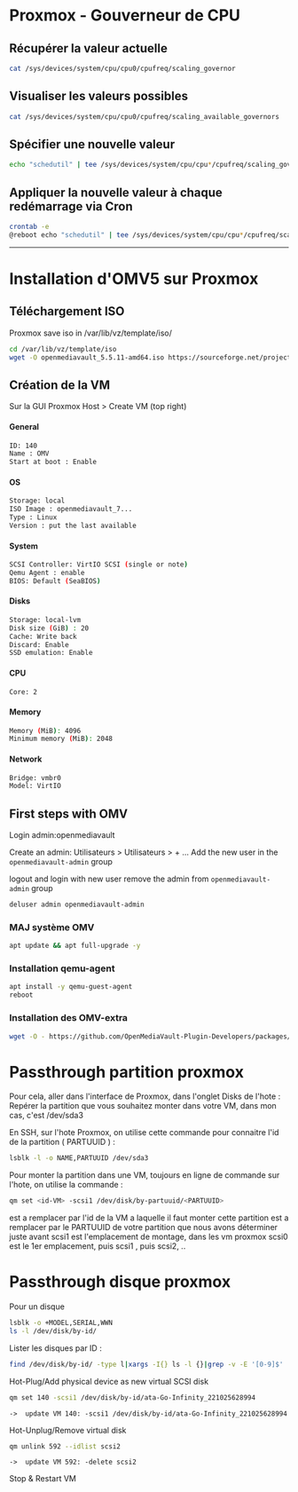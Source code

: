 # Proxmox - Gouverneur de CPU

## Récupérer la valeur actuelle

```bash
cat /sys/devices/system/cpu/cpu0/cpufreq/scaling_governor
```

## Visualiser les valeurs possibles

```bash
cat /sys/devices/system/cpu/cpu0/cpufreq/scaling_available_governors
```

## Spécifier une nouvelle valeur

```bash
echo "schedutil" | tee /sys/devices/system/cpu/cpu*/cpufreq/scaling_governor
```

## Appliquer la nouvelle valeur à chaque redémarrage via Cron

```bash
crontab -e
@reboot echo "schedutil" | tee /sys/devices/system/cpu/cpu*/cpufreq/scaling_governor >/dev/null 2>&1
```

***



# Installation d'OMV5 sur Proxmox


## Téléchargement ISO

Proxmox save iso in /var/lib/vz/template/iso/

````bash
cd /var/lib/vz/template/iso
wget -O openmediavault_5.5.11-amd64.iso https://sourceforge.net/projects/openmediavault/files/5.5.11/openmediavault_5.5.11-amd64.iso/download
````
## Création de la VM

Sur la GUI Proxmox Host > Create VM (top right)

#### General
```bash
ID: 140
Name : OMV
Start at boot : Enable
```

#### OS
```bash
Storage: local
ISO Image : openmediavault_7...
Type : Linux
Version : put the last available
```

#### System
```bash
SCSI Controller: VirtIO SCSI (single or note)
Qemu Agent : enable
BIOS: Default (SeaBIOS)
```

#### Disks
```bash
Storage: local-lvm
Disk size (GiB) : 20
Cache: Write back
Discard: Enable
SSD emulation: Enable
```

#### CPU
```bash
Core: 2
```

#### Memory
```bash
Memory (MiB): 4096
Minimum memory (MiB): 2048
```

#### Network
```bash
Bridge: vmbr0
Model: VirtIO
```

## First steps with OMV

Login  admin:openmediavault

Create an admin: Utilisateurs > Utilisateurs > + ...
Add the new user in the `openmediavault-admin` group

logout and login with new user
remove the admin from `openmediavault-admin` group
```bash
deluser admin openmediavault-admin
```

### MAJ système OMV

```bash
apt update && apt full-upgrade -y
```



### Installation qemu-agent

```bash
apt install -y qemu-guest-agent
reboot
```


### Installation des OMV-extra

```bash
wget -O - https://github.com/OpenMediaVault-Plugin-Developers/packages/raw/master/install | bash
```

# Passthrough partition proxmox

Pour cela, aller dans l'interface de Proxmox, dans l'onglet Disks de l'hote :
Repérer la partition que vous souhaitez monter dans votre VM, dans mon cas, c'est /dev/sda3

En SSH, sur l'hote Proxmox, on utilise cette commande pour connaitre l'id de la partition ( PARTUUID ) :

```bash
lsblk -l -o NAME,PARTUUID /dev/sda3
```

Pour monter la partition dans une VM, toujours en ligne de commande sur l'hote, on utilise la commande :
```bash
qm set <id-VM> -scsi1 /dev/disk/by-partuuid/<PARTUUID>
```

<id-VM> est a remplacer par l'id de la VM a laquelle il faut monter cette partition
<PARTUUID> est a remplacer par le PARTUUID de votre partition que nous avons déterminer juste avant
scsi1 est l'emplacement de montage, dans les vm proxmox scsi0 est le 1er emplacement, puis scsi1 , puis scsi2, ..

# Passthrough disque proxmox
Pour un disque

```bash
lsblk -o +MODEL,SERIAL,WWN
ls -l /dev/disk/by-id/
```

Lister les disques par ID :
```bash
find /dev/disk/by-id/ -type l|xargs -I{} ls -l {}|grep -v -E '[0-9]$' |sort -k11|cut -d' ' -f9,10,11,12
```

Hot-Plug/Add physical device as new virtual SCSI disk

```bash
qm set 140 -scsi1 /dev/disk/by-id/ata-Go-Infinity_221025628994
```
```
->  update VM 140: -scsi1 /dev/disk/by-id/ata-Go-Infinity_221025628994
```

Hot-Unplug/Remove virtual disk
```bash
qm unlink 592 --idlist scsi2
```
```
->  update VM 592: -delete scsi2
```

Stop & Restart VM
